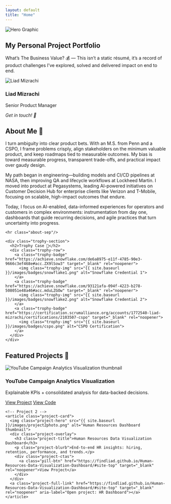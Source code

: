 ```yaml
---
layout: default
title: "Home"
---
```


<!-- HERO -->
<section class="hero-banner">
  <img src="{{ site.baseurl }}/images/Redpillbluepill.png" alt="Hero Graphic" class="hero-img">
  <div class="hero-overlay">
    <h1 class="hero-title">My Personal Project Portfolio</h1>
    <p class="hero-subtext">What’s The Business Value? 💰 — This isn’t a static résumé, it’s a record of product challenges I’ve explored, solved and delivered impact on end to end.</p>
  </div>
</section>

<!-- INTRO: PROFILE (LEFT) + ABOUT/TROPHY (RIGHT) -->
<!-- INTRO: PROFILE (LEFT) + ABOUT/TROPHY (RIGHT) -->
<section class="panel intro-grid">
  <!-- LEFT COLUMN -->
  <div class="intro-left">
    <div class="top-group">
      <img src="{{ site.baseurl }}/images/liad-mizrachi.jpg" alt="Liad Mizrachi" class="profile-pic">
      <h3 class="profile-name">Liad Mizrachi</h3>
      <p class="profile-title">Senior Product Manager</p>
    </div>
    <div class="contact-block">
      <p class="contact-label"><em>Get in touch! 📧</em></p>
      <div class="contact-bar">
        <a class="contact-btn" href="https://www.linkedin.com/in/liad-mizrachi/" target="_blank" aria-label="LinkedIn"><i class="fab fa-linkedin"></i></a>
        <a class="contact-btn" href="https://github.com/FindLiad" target="_blank" aria-label="GitHub"><i class="fab fa-github"></i></a>
        <a class="contact-btn" href="mailto:FindLiad@gmail.com" aria-label="Email"><i class="fas fa-envelope"></i></a>
      </div>
    </div>
  </div>

  <!-- RIGHT COLUMN -->
  <div class="intro-right">
    <div class="about-inner">
      <h2>About Me 👤</h2>
      <p>I turn ambiguity into clear product bets. With an M.S. from Penn and a CSPO, I frame problems crisply, align stakeholders on the minimum valuable product, and keep roadmaps tied to measurable outcomes. My bias is toward measurable progress, transparent trade-offs, and practical impact over gaudy design.</p>
      <p>My path began in engineering—building models and CI/CD pipelines at NASA, then improving QA and lifecycle workflows at Lockheed Martin. I moved into product at Pegasystems, leading AI-powered initiatives on Customer Decision Hub for enterprise clients like Verizon and T-Mobile, focusing on scalable, high-impact outcomes that endure.</p>
      <p>Today, I focus on AI-enabled, data-informed experiences for operators and customers in complex environments: instrumentation from day one, dashboards that guide recurring decisions, and agile practices that turn uncertainty into progress.</p>
    </div>

    <hr class="about-sep"/>

    <div class="trophy-section">
      <h2>Trophy Case 🥇</h2>
      <div class="trophy-row">
        <a class="trophy-badge" href="https://achieve.snowflake.com/de6a8975-e11f-4785-90e3-9666c3ef468e#acc.ZX9lSow3" target="_blank" rel="noopener">
          <img class="trophy-img" src="{{ site.baseurl }}/images/badges/snowflake1.png" alt="Snowflake Credential 1">
        </a>
        <a class="trophy-badge" href="https://achieve.snowflake.com/93121afa-094f-4223-b278-508051e48a46#acc.mduLZGOw" target="_blank" rel="noopener">
          <img class="trophy-img" src="{{ site.baseurl }}/images/badges/snowflake2.png" alt="Snowflake Credential 2">
        </a>
        <a class="trophy-badge" href="https://certification.scrumalliance.org/accounts/1772540-liad-mizrachi/certifications/2103507-cspo" target="_blank" rel="noopener">
          <img class="trophy-img" src="{{ site.baseurl }}/images/badges/cspo.png" alt="CSPO Certification">
        </a>
      </div>
    </div>
  </div>
</section>

<!-- PROJECTS: TILE GRID WITH IMAGE HERO + OVERLAY -->
<section class="panel projects-panel">
  <h2>Featured Projects 🎨</h2>

  <div class="projects-grid">
    <!-- Project 1 -->
    <article class="project-card">
      <img class="project-hero" src="{{ site.baseurl }}/images/project1photo.png" alt="YouTube Campaign Analytics Visualization thumbnail">
      <div class="project-overlay">
        <h3 class="project-title">YouTube Campaign Analytics Visualization</h3>
        <p class="project-blurb">Explainable KPIs + consolidated analysis for data-backed decisions.</p>
        <div class="project-ctas">
          <a class="pill-btn" href="https://findliad.github.io/Data-Backed-Decision-Making-for-Youtube-Campaigns/" target="_blank" rel="noopener">View Project</a>
          <a class="text-link" href="https://github.com/FindLiad/Data-Backed-Decision-Making-for-Youtube-Campaigns" target="_blank" rel="noopener">View Code</a>
        </div>
      </div>
      <a class="project-full-link" href="https://findliad.github.io/Data-Backed-Decision-Making-for-Youtube-Campaigns/" target="_blank" rel="noopener" aria-label="Open project: YouTube Campaign Analytics"></a>
    </article>

    <!-- Project 2 -->
    <article class="project-card">
      <img class="project-hero" src="{{ site.baseurl }}/images/project2photo.png" alt="Human Resources Dashboard thumbnail">
      <div class="project-overlay">
        <h3 class="project-title">Human Resources Data Visualization Dashboard</h3>
        <p class="project-blurb">End-to-end HR insights: hiring, retention, performance, and trends.</p>
        <div class="project-ctas">
          <a class="pill-btn" href="https://findliad.github.io/Human-Resources-Data-Visualization-Dashboard/#site-top" target="_blank" rel="noopener">View Project</a>
        </div>
      </div>
      <a class="project-full-link" href="https://findliad.github.io/Human-Resources-Data-Visualization-Dashboard/#site-top" target="_blank" rel="noopener" aria-label="Open project: HR Dashboard"></a>
    </article>
  </div>
</section>
